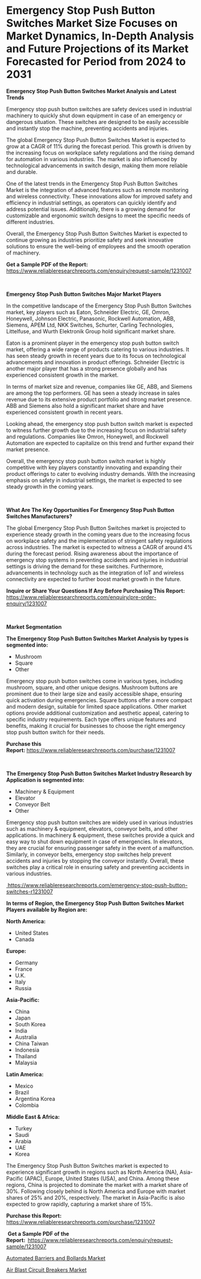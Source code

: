<p><h1>Emergency Stop Push Button Switches Market Size Focuses on Market Dynamics, In-Depth Analysis and Future Projections of its Market Forecasted for Period from 2024 to 2031</h1></p><p><strong>Emergency Stop Push Button Switches Market Analysis and Latest Trends</strong></p>
<p><p>Emergency stop push button switches are safety devices used in industrial machinery to quickly shut down equipment in case of an emergency or dangerous situation. These switches are designed to be easily accessible and instantly stop the machine, preventing accidents and injuries.</p><p>The global Emergency Stop Push Button Switches Market is expected to grow at a CAGR of 11% during the forecast period. This growth is driven by the increasing focus on workplace safety regulations and the rising demand for automation in various industries. The market is also influenced by technological advancements in switch design, making them more reliable and durable.</p><p>One of the latest trends in the Emergency Stop Push Button Switches Market is the integration of advanced features such as remote monitoring and wireless connectivity. These innovations allow for improved safety and efficiency in industrial settings, as operators can quickly identify and address potential issues. Additionally, there is a growing demand for customizable and ergonomic switch designs to meet the specific needs of different industries.</p><p>Overall, the Emergency Stop Push Button Switches Market is expected to continue growing as industries prioritize safety and seek innovative solutions to ensure the well-being of employees and the smooth operation of machinery.</p></p>
<p><strong>Get a Sample PDF of the Report:&nbsp;</strong> <a href="https://www.reliableresearchreports.com/enquiry/request-sample/1231007">https://www.reliableresearchreports.com/enquiry/request-sample/1231007</a></p>
<p>&nbsp;</p>
<p><strong>Emergency Stop Push Button Switches Major Market Players</strong></p>
<p><p>In the competitive landscape of the Emergency Stop Push Button Switches market, key players such as Eaton, Schneider Electric, GE, Omron, Honeywell, Johnson Electric, Panasonic, Rockwell Automation, ABB, Siemens, APEM Ltd, NKK Switches, Schurter, Carling Technologies, Littelfuse, and Wurth Elektronik Group hold significant market share.</p><p>Eaton is a prominent player in the emergency stop push button switch market, offering a wide range of products catering to various industries. It has seen steady growth in recent years due to its focus on technological advancements and innovation in product offerings. Schneider Electric is another major player that has a strong presence globally and has experienced consistent growth in the market.</p><p>In terms of market size and revenue, companies like GE, ABB, and Siemens are among the top performers. GE has seen a steady increase in sales revenue due to its extensive product portfolio and strong market presence. ABB and Siemens also hold a significant market share and have experienced consistent growth in recent years.</p><p>Looking ahead, the emergency stop push button switch market is expected to witness further growth due to the increasing focus on industrial safety and regulations. Companies like Omron, Honeywell, and Rockwell Automation are expected to capitalize on this trend and further expand their market presence.</p><p>Overall, the emergency stop push button switch market is highly competitive with key players constantly innovating and expanding their product offerings to cater to evolving industry demands. With the increasing emphasis on safety in industrial settings, the market is expected to see steady growth in the coming years.</p></p>
<p>&nbsp;</p>
<p><strong>What Are The Key Opportunities For Emergency Stop Push Button Switches Manufacturers?</strong></p>
<p><p>The global Emergency Stop Push Button Switches market is projected to experience steady growth in the coming years due to the increasing focus on workplace safety and the implementation of stringent safety regulations across industries. The market is expected to witness a CAGR of around 4% during the forecast period. Rising awareness about the importance of emergency stop systems in preventing accidents and injuries in industrial settings is driving the demand for these switches. Furthermore, advancements in technology such as the integration of IoT and wireless connectivity are expected to further boost market growth in the future.</p></p>
<p><strong>Inquire or Share Your Questions If Any Before Purchasing This Report:</strong> <a href="https://www.reliableresearchreports.com/enquiry/pre-order-enquiry/1231007">https://www.reliableresearchreports.com/enquiry/pre-order-enquiry/1231007</a></p>
<p>&nbsp;</p>
<p><strong>Market Segmentation</strong></p>
<p><strong>The Emergency Stop Push Button Switches Market Analysis by types is segmented into:</strong></p>
<p><ul><li>Mushroom</li><li>Square</li><li>Other</li></ul></p>
<p><p>Emergency stop push button switches come in various types, including mushroom, square, and other unique designs. Mushroom buttons are prominent due to their large size and easily accessible shape, ensuring quick activation during emergencies. Square buttons offer a more compact and modern design, suitable for limited space applications. Other market options provide additional customization and aesthetic appeal, catering to specific industry requirements. Each type offers unique features and benefits, making it crucial for businesses to choose the right emergency stop push button switch for their needs.</p></p>
<p><strong>Purchase this Report:&nbsp;</strong><a href="https://www.reliableresearchreports.com/purchase/1231007">https://www.reliableresearchreports.com/purchase/1231007</a></p>
<p>&nbsp;</p>
<p><strong>The Emergency Stop Push Button Switches Market Industry Research by Application is segmented into:</strong></p>
<p><ul><li>Machinery & Equipment</li><li>Elevator</li><li>Conveyor Belt</li><li>Other</li></ul></p>
<p><p>Emergency stop push button switches are widely used in various industries such as machinery & equipment, elevators, conveyor belts, and other applications. In machinery & equipment, these switches provide a quick and easy way to shut down equipment in case of emergencies. In elevators, they are crucial for ensuring passenger safety in the event of a malfunction. Similarly, in conveyor belts, emergency stop switches help prevent accidents and injuries by stopping the conveyor instantly. Overall, these switches play a critical role in ensuring safety and preventing accidents in various industries.</p></p>
<p><a href="https://www.reliableresearchreports.com/emergency-stop-push-button-switches-r1231007">&nbsp;https://www.reliableresearchreports.com/emergency-stop-push-button-switches-r1231007</a></p>
<p><strong>In terms of Region, the Emergency Stop Push Button Switches Market Players available by Region are:</strong></p>
<p>
    <p> <strong> North America: </strong>
        <ul>
            <li>United States</li>
            <li>Canada</li>
        </ul>
        </p> 
    <p> <strong> Europe: </strong>
        <ul>
            <li>Germany</li>
            <li>France</li>
            <li>U.K.</li>
            <li>Italy</li>
            <li>Russia</li>
        </ul>
        </p> 
    <p> <strong> Asia-Pacific: </strong>
        <ul>
            <li>China</li>
            <li>Japan</li>
            <li>South Korea</li>
            <li>India</li>
            <li>Australia</li>
            <li>China Taiwan</li>
            <li>Indonesia</li>
            <li>Thailand</li>
            <li>Malaysia</li>
        </ul>
        </p> 
    <p> <strong> Latin America: </strong>
        <ul>
            <li>Mexico</li>
            <li>Brazil</li>
            <li>Argentina Korea</li>
            <li>Colombia</li>
        </ul>
        </p> 
    <p> <strong> Middle East & Africa: </strong>
        <ul>
            <li>Turkey</li>
            <li>Saudi</li>
            <li>Arabia</li>
            <li>UAE</li>
            <li>Korea</li>
        </ul>
    </p>
    </p>
<p><p>The Emergency Stop Push Button Switches market is expected to experience significant growth in regions such as North America (NA), Asia-Pacific (APAC), Europe, United States (USA), and China. Among these regions, China is projected to dominate the market with a market share of 30%. Following closely behind is North America and Europe with market shares of 25% and 20%, respectively. The market in Asia-Pacific is also expected to grow rapidly, capturing a market share of 15%.</p></p>
<p><strong>Purchase this Report: </strong><a href="https://www.reliableresearchreports.com/purchase/1231007">https://www.reliableresearchreports.com/purchase/1231007</a></p>
<p>&nbsp;<strong>Get a Sample PDF of the Report:&nbsp;&nbsp;</strong><a href="https://www.reliableresearchreports.com/enquiry/request-sample/1231007">https://www.reliableresearchreports.com/enquiry/request-sample/1231007</a></p>
<p><strong></strong></p>
<p><p><a href="https://github.com/brenzgnarento/Market-Research-Report-List-2/blob/main/automated-barriers-and-bollards-market.md">Automated Barriers and Bollards Market</a></p><p><a href="https://github.com/jerrycopelandthomaswsqd8q/Market-Research-Report-List-2/blob/main/air-blast-circuit-breakers-market.md">Air Blast Circuit Breakers Market</a></p></p>